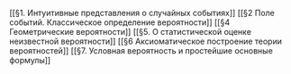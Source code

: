 [[§1. Интуитивные представления о случайных событиях]]
[[§2 Поле событий. Классическое определение вероятности]]
[[§4 Геометрические вероятности]]
[[§5. О статистической оценке  неизвестной вероятности]]
[[§6 Аксиоматическое построение теории вероятностей]]
[[§7. Условная вероятность и простейшие основные формулы]]

